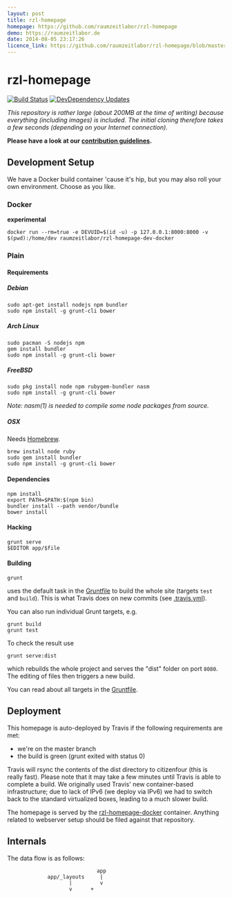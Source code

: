 ```yaml
---
layout: post
title: rzl-homepage
homepage: https://github.com/raumzeitlabor/rzl-homepage
demo: https://raumzeitlabor.de
date: 2014-08-05 23:17:26
licence_link: https://github.com/raumzeitlabor/rzl-homepage/blob/master/LICENSE.md
---
```

# rzl-homepage
[![Build Status](https://travis-ci.org/raumzeitlabor/rzl-homepage.svg?branch=master)](https://travis-ci.org/raumzeitlabor/rzl-homepage)
[![DevDependency Updates](https://david-dm.org/raumzeitlabor/rzl-homepage/dev-status.svg)](https://david-dm.org/raumzeitlabor/rzl-homepage#info=devDependencies&view=table)

*This repository is rather large (about 200MB at the time of writing) because
everything (including images) is included. The initial cloning therefore takes
a few seconds (depending on your Internet connection).*

**Please have a look at our [contribution guidelines](CONTRIBUTING.md).**

## Development Setup

We have a Docker build container 'cause it's hip, but you may also roll your
own environment. Choose as you like.

### Docker

**experimental**

    docker run --rm=true -e DEVUID=$(id -u) -p 127.0.0.1:8000:8000 -v $(pwd):/home/dev raumzeitlabor/rzl-homepage-dev-docker

### Plain

#### Requirements

##### Debian

    sudo apt-get install nodejs npm bundler
    sudo npm install -g grunt-cli bower

##### Arch Linux

    sudo pacman -S nodejs npm
    gem install bundler
    sudo npm install -g grunt-cli bower

##### FreeBSD

    sudo pkg install node npm rubygem-bundler nasm
    sudo npm install -g grunt-cli bower

*Note: nasm(1) is needed to compile some node packages from source.*

##### OSX

Needs [Homebrew](http://brew.sh/).

    brew install node ruby
    sudo gem install bundler
    sudo npm install -g grunt-cli bower

#### Dependencies

    npm install
    export PATH=$PATH:$(npm bin)
    bundler install --path vendor/bundle
    bower install

#### Hacking

    grunt serve
    $EDITOR app/$file

#### Building

    grunt

uses the default task in the [Gruntfile](Gruntfile.js) to build the whole site
(targets `test` and `build`). This is what Travis does on new commits (see
[.travis.yml](.travis.yml)).

You can also run individual Grunt targets, e.g.

    grunt build
    grunt test

To check the result use

    grunt serve:dist

which rebuilds the whole project and serves the "dist" folder on port `8080`.
The editing of files then triggers a new build.

You can read about all targets in the [Gruntfile](Gruntfile.js).

## Deployment

This homepage is auto-deployed by Travis if the following requirements are met:

* we're on the master branch
* the build is green (grunt exited with status 0)

Travis will rsync the contents of the dist directory to citizenfour (this is
really fast). Please note that it may take a few minutes until Travis is able
to complete a build. We originally used Travis' new container-based
infrastructure; due to lack of IPv6 (we deploy via IPv6) we had to switch back
to the standard virtualized boxes, leading to a much slower build.

The homepage is served by the
[rzl-homepage-docker](https://github.com/raumzeitlabor/rzl-homepage-docker)
container. Anything related to webserver setup should be filed against that
repository.

## Internals

The data flow is as follows:

                                 app
                 app/_layouts     |
                        |         v
                        v      +